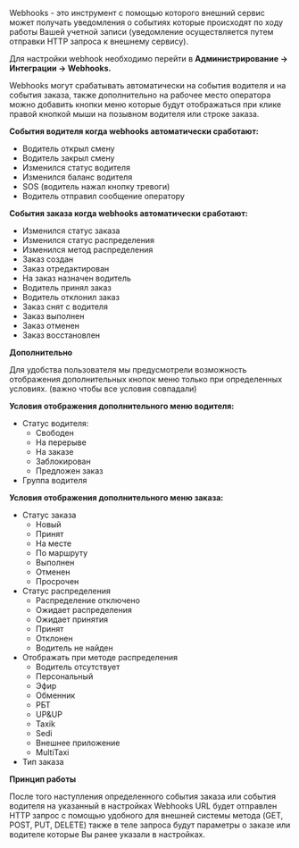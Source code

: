 Webhooks - это инструмент с помощью которого внешний сервис может получать уведомления о событиях которые происходят по ходу работы Вашей учетной записи (уведомление осуществляется путем отправки HTTP запроса к внешнему сервису).

Для настройки webhook необходимо перейти в **Администрирование → Интеграции → Webhooks.**

Webhooks могут срабатывать автоматически на события водителя и на события заказа, также дополнительно на рабочее место оператора можно добавить кнопки меню которые будут отображаться при клике правой кнопкой мыши на позывном водителя или строке заказа.

**События водителя когда webhooks автоматически сработают:**

* Водитель открыл смену
* Водитель закрыл смену
* Изменился статус водителя
* Изменился баланс водителя
* SOS (водитель нажал кнопку тревоги)
* Водитель отправил сообщение оператору

**События заказа когда webhooks автоматически сработают:**

* Изменился статус заказа
* Изменился статус распределения
* Изменился метод распределения
* Заказ создан
* Заказ отредактирован
* На заказ назначен водитель
* Водитель принял заказ
* Водитель отклонил заказ
* Заказ снят с водителя
* Заказ выполнен
* Заказ отменен
* Заказ восстановлен

**Дополнительно**

Для удобства пользователя мы предусмотрели возможность отображения дополнительных кнопок меню только при определенных условиях. (важно чтобы все условия совпадали)

**Условия отображения дополнительного меню водителя:**

* Статус водителя:
    * Свободен
    * На перерыве
    * На заказе
    * Заблокирован
    * Предложен заказ
* Группа водителя

**Условия отображения дополнительного меню заказа:**

* Статус заказа
    * Новый
    * Принят
    * На месте
    * По маршруту
    * Выполнен
    * Отменен
    * Просрочен
* Статус распределения
    * Распределение отключено
    * Ожидает распределения
    * Ожидает принятия
    * Принят
    * Отклонен
    * Водитель не найден
* Отображать при методе распределения
    * Водитель отсутствует
    * Персональный
    * Эфир
    * Обменник
    * РБТ
    * UP&UP
    * Taxik
    * Sedi
    * Внешнее приложение
    * MultiTaxi
* Тип заказа

**Принцип работы**

После того наступления определенного события заказа или события водителя на указанный в настройках Webhooks URL будет отправлен HTTP запрос с помощью удобного для внешней системы метода (GET, POST, PUT, DELETE) также в теле запроса будут параметры о заказе или водителе которые Вы ранее указали в настройках.